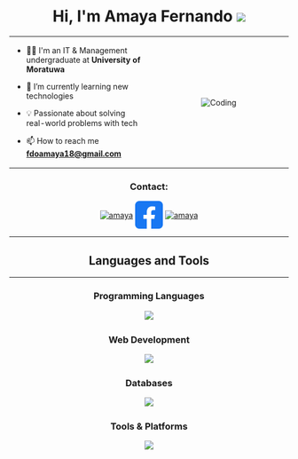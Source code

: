 



<h1 align="center">Hi, I'm Amaya Fernando <img src='https://raw.githubusercontent.com/MartinHeinz/MartinHeinz/master/wave.gif' height= 35px></h1>



<!--- About -->
<table align="center">
  <tr>
    <td width="50%" align="left">
    
- 🧑‍🎓 I'm an IT & Management undergraduate at **University of Moratuwa**
  
-  🌱 I’m currently learning new technologies

- 💡 Passionate about solving real-world problems with tech

- 📫 How to reach me **fdoamaya18@gmail.com**
  
    </td>
    <td width="70%" align="center">
      <img align="center" alt="Coding" width="500" src="https://camo.githubusercontent.com/08379040ed04c695c89593ee75845b3bcfd057b7a5c3e945d8dd18fa9d74c33b/68747470733a2f2f6465762d746f2d75706c6f6164732e73332e616d617a6f6e6177732e636f6d2f692f64347476756b6274356d726133376376776b6c6b2e6769663f7261773d74727565">
    </td>
  </tr>
</table>



<h3 align="center">Contact:</h3>
<p align="center">
<a href="https://www.linkedin.com/in/amaya-fernando" target="blank"><img align="center" src="https://github.com/IshanHansaka/skill-icons/blob/main/icons/LinkedIn.svg" alt="amaya" height="50" width="50" /></a>
<a href="https://www.facebook.com/share/1JRUCKaBBH/a" target="blank"><img align="center" src="https://github.com/IshanHansaka/skill-icons/blob/IshanHansaka/icons/fb.svg" alt="amaya" height="50" width="50" /></a>
<a href="https://www.instagram.com/___amaya__fernando_?igsh=Z2U2ZWkwNXZjOTV3" target="blank"><img align="center" src="https://github.com/IshanHansaka/skill-icons/blob/main/icons/Instagram.svg" alt="amaya" height="50" width="50" /></a>

</p>

---


<h2 align="center">Languages and Tools</h2>



---

<p align="center"> 

  <h3 align="center">Programming Languages</h3>
  <p align="center">
  <img src="https://skillicons.dev/icons?i=c,cpp,java,js,php,html,css" />
  </p>
  

  <!-- Frameworks & Libraries -->
  <h3 align="center">Web Development</h3>
  <p align="center">
  <img src="https://skillicons.dev/icons?i=react,tailwind,nodejs,laravel,dotnet" />
  </p>
  

  <!-- Databases -->
  <h3 align="center">Databases</h3>
  <p align="center">
  <img src="https://skillicons.dev/icons?i=postgres,mysql,mongodb" />
  </p>
 

  <!-- Tools & Platforms -->
  <h3 align="center">Tools & Platforms</h3>
  <p align="center">
  <img src="https://skillicons.dev/icons?i=git,postman,azure,figma" />
  </p>

</p>

